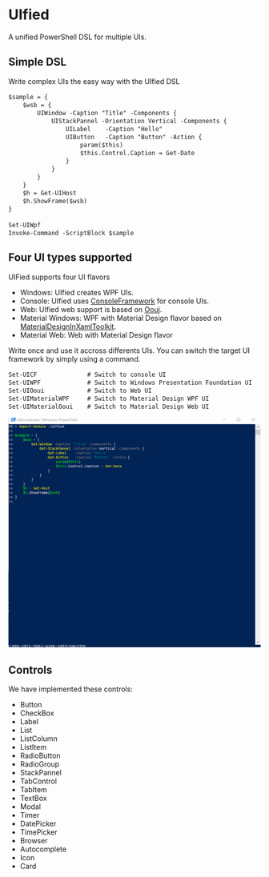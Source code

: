 # UIfied

A unified PowerShell DSL for multiple UIs.

## Simple DSL

Write complex UIs the easy way with the UIfied DSL

    $sample = {
        $wsb = {
            UIWindow -Caption "Title" -Components {
                UIStackPannel -Orientation Vertical -Components {
                    UILabel    -Caption "Hello"
                    UIButton   -Caption "Button" -Action {
                        param($this)
                        $this.Control.Caption = Get-Date
                    }
                }
            }
        }
        $h = Get-UIHost
        $h.ShowFrame($wsb)
    }

    Set-UIWpf
    Invoke-Command -ScriptBlock $sample

## Four UI types supported

UIFied supports four UI flavors

- Windows: UIfied creates WPF UIs.
- Console: UIfied uses [ConsoleFramework](https://github.com/elw00d/consoleframework) for console UIs.
- Web: UIfied web support is based on [Ooui](https://github.com/praeclarum/Ooui).
- Material Windows: WPF with Material Design flavor based on [MaterialDesignInXamlToolkit](https://github.com/MaterialDesignInXAML/MaterialDesignInXamlToolkit).
- Material Web: Web with Material Design flavor

Write once and use it accross differents UIs. You can switch the target UI framework by simply using a command.

    Set-UICF              # Switch to console UI
    Set-UIWPF             # Switch to Windows Presentation Foundation UI
    Set-UIOoui            # Switch to Web UI
    Set-UIMaterialWPF     # Switch to Material Design WPF UI
    Set-UIMaterialOoui    # Switch to Material Design Web UI

![A simple sample running on different UIs](UIfied.Test/SimpleTest.gif)

## Controls

We have implemented these controls:

- Button
- CheckBox
- Label
- List
- ListColumn
- ListItem
- RadioButton
- RadioGroup
- StackPannel
- TabControl
- TabItem
- TextBox
- Modal
- Timer
- DatePicker
- TimePicker
- Browser
- Autocomplete
- Icon
- Card
